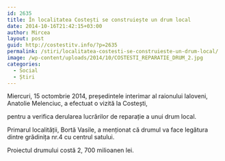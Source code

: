 ```yaml
---
id: 2635
title: În localitatea Costești se construiește un drum local
date: 2014-10-16T21:42:15+03:00
author: Mircea
layout: post
guid: http://costestitv.info/?p=2635
permalink: /stiri/localitatea-costesti-se-construieste-un-drum-local/
image: /wp-content/uploads/2014/10/COSTESTI_REPARATIE_DRUM_2.jpg
categories:
  - Social
  - Știri
---
```

Miercuri, 15 octombrie 2014, președintele interimar al raionului Ialoveni, Anatolie Melenciuc, a efectuat o vizită la Costești,<!--more-->

pentru a verifica derularea lucrărilor de reparație a unui drum local.

Primarul localității, Bortă Vasile, a menționat că drumul va face legătura dintre grădinița nr.4 cu centrul satului.

Proiectul drumului costă 2, 700 milioanen lei.